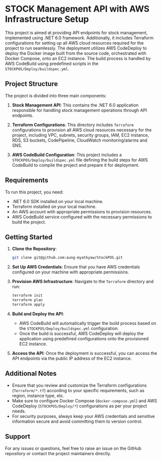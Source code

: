 # STOCK Management API with AWS Infrastructure Setup

This project is aimed at providing API endpoints for stock management, implemented using .NET 6.0 framework. Additionally, it includes Terraform configurations for setting up all AWS cloud resources required for the project to run seamlessly. The deployment utilizes AWS CodeDeploy to deploy the Docker image built from the source code, orchestrated with Docker Compose, onto an EC2 instance. The build process is handled by AWS CodeBuild using predefined scripts in the `STOCKPOS/Deploy/buildspec.yml`.

## Project Structure

The project is divided into three main components:

1. **Stock Management API**: This contains the .NET 6.0 application responsible for handling stock management operations through API endpoints.

2. **Terraform Configurations**: This directory includes `Terraform` configurations to provision all AWS cloud resources necessary for the project, including VPC, subnets, security groups, IAM, EC2 instance, RDS, S3 buckets, CodePipeline, CloudWatch monitoring/alarms and SNS.

3. **AWS CodeBuild Configuration**: This project includes a `STOCKPOS/Deploy/buildspec.yml` file defining the build steps for AWS CodeBuild to compile the project and prepare it for deployment.

## Requirements

To run this project, you need:

- .NET 6.0 SDK installed on your local machine.
- Terraform installed on your local machine.
- An AWS account with appropriate permissions to provision resources.
- AWS CodeBuild service configured with the necessary permissions to build the project.

## Getting Started

1. **Clone the Repository**: 
    ```bash
    git clone git@github.com:aung-myatkyaw/StockPOS.git
    ```

2. **Set Up AWS Credentials**:
    Ensure that you have AWS credentials configured on your machine with appropriate permissions.

3. **Provision AWS Infrastructure**:
    Navigate to the `Terraform` directory and run:
    ```bash
    terraform init
    terraform plan
    terraform apply
    ```

4. **Build and Deploy the API**:
    - AWS CodeBuild will automatically trigger the build process based on the `STOCKPOS/Deploy/buildspec.yml` configuration.
    - Once the build is successful, AWS CodeDeploy will deploy the application using predefined configurations onto the provisioned EC2 instance.

5. **Access the API**:
    Once the deployment is successful, you can access the API endpoints via the public IP address of the EC2 instance.

## Additional Notes

- Ensure that you review and customize the Terraform configurations (`Terraform/*.tf`) according to your specific requirements, such as region, instance type, etc.
- Make sure to configure Docker Compose (`docker-compose.yml`) and AWS CodeDeploy (`STOCKPOS/Deploy/*`) configurations as per your project needs.
- For security purposes, always keep your AWS credentials and sensitive information secure and avoid committing them to version control.

## Support

For any issues or questions, feel free to raise an issue on the GitHub repository or contact the project maintainers directly.

